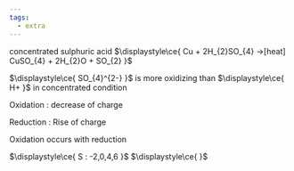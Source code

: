 ```yaml
---
tags:
  - extra
---
```

concentrated sulphuric acid
$\displaystyle\ce{ Cu + 2H_{2}SO_{4} ->[heat] CuSO_{4} + 2H_{2}O + SO_{2} }$

$\displaystyle\ce{ SO_{4}^{2-} }$ is more oxidizing than $\displaystyle\ce{ H+ }$ in concentrated condition

Oxidation : 
decrease of charge


Reduction : 
Rise of charge

Oxidation occurs with reduction


$\displaystyle\ce{ S : -2,0,4,6 }$
$\displaystyle\ce{  }$